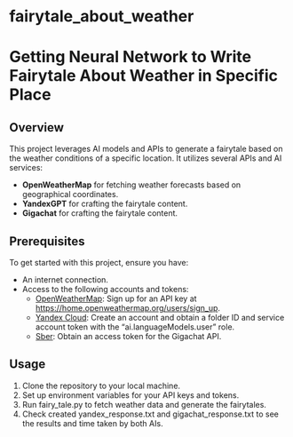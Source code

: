 # fairytale_about_weather
# Getting Neural Network to Write Fairytale About Weather in Specific Place

## Overview

This project leverages AI models and APIs to generate a fairytale based on the weather conditions of a specific location. It utilizes several APIs and AI services:
- **OpenWeatherMap** for fetching weather forecasts based on geographical coordinates.
- **YandexGPT** for crafting the fairytale content.
- **Gigachat** for crafting the fairytale content.

## Prerequisites

To get started with this project, ensure you have:
- An internet connection.
- Access to the following accounts and tokens:
  - [OpenWeatherMap](https://openweathermap.org/api): Sign up for an API key at https://home.openweathermap.org/users/sign_up.
  - [Yandex Cloud](https://yandex.cloud/ru/docs/foundation-models/concepts/yandexgpt/): Create an account and obtain a folder ID and service account token with the “ai.languageModels.user” role.
  - [Sber](https://developers.sber.ru/docs/ru/gigachat/api/overview): Obtain an access token for the Gigachat API.


## Usage

1. Clone the repository to your local machine.
2. Set up environment variables for your API keys and tokens.
3. Run fairy_tale.py to fetch weather data and generate the fairytales.
4. Check created yandex_response.txt and gigachat_response.txt to see the results and time taken by both AIs.

